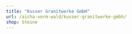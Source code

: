 ```yaml
---
title: "Kusser Granitwerke GmbH"
url: /aicha-vorm-wald/kusser-granitwerke-gmbh/
shop: Steine
---
```

